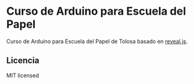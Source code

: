 # Curso de Arduino para Escuela del Papel
Curso de Arduino para Escuela del Papel de Tolosa basado en [reveal.js](https://revealjs.com/code/).

## Licencia

MIT licensed
